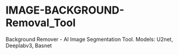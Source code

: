 # IMAGE-BACKGROUND-Removal_Tool
Background Remover - AI Image Segmentation Tool. Models: U2net, Deeplabv3, Basnet

